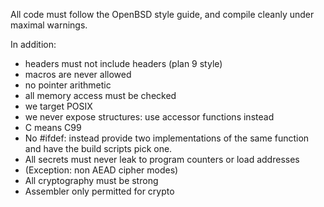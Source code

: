 All code must follow the OpenBSD style guide, and compile cleanly under maximal
warnings.

In addition:
   * headers must not include headers (plan 9 style)
   * macros are never allowed
   * no pointer arithmetic
   * all memory access must be checked
   * we target POSIX
   * we never expose structures: use accessor functions instead
   * C means C99
   * No #ifdef: instead provide two implementations of the same function
     and have the build scripts pick one.
   * All secrets must never leak to program counters or load addresses
   * (Exception: non AEAD cipher modes)
   * All cryptography must be strong
   * Assembler only permitted for crypto
